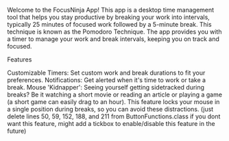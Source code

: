 Welcome to the FocusNinja App! This app is a desktop time management tool that helps you stay productive by breaking your work into intervals,
typically 25 minutes of focused work followed by a 5-minute break. This technique is known as the Pomodoro Technique. The app provides you with a 
timer to manage your work and break intervals, keeping you on track and focused.

Features

Customizable Timers: Set custom work and break durations to fit your preferences.
Notifications: Get alerted when it's time to work or take a break.
Mouse 'Kidnapper': Seeing yourself getting sidetracked during breaks? Be it watching a short movie or reading an article or playing a game 
(a short game can easily drag to an hour). This feature locks your mouse in a single position during breaks, so you can avoid these distractions.
(just delete lines 50, 59, 152, 188, and 211 from ButtonFunctions.class if you dont want this feature, might add a tickbox to enable/disable this feature in the future)
